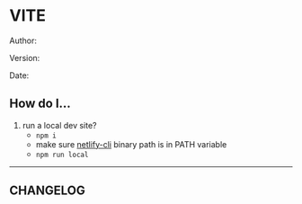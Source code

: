 # VITE

Author:

Version:

Date:

## How do I...
1. run a local dev site?
    * ```npm i```
    * make sure [netlify-cli](https://docs.netlify.com/cli/get-started/#installation) binary path is in PATH variable
    * ```npm run local```

---

## CHANGELOG